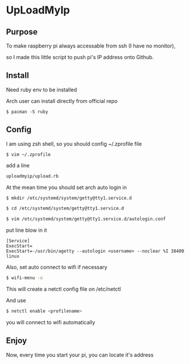 UpLoadMyIp
==========


Purpose
---------
To make raspberry pi always accessable from ssh (I have no monitor),

so I made this little script to push pi's IP address onto Github.


Install
--------
Need ruby env to be installed

Arch user can install directly from official repo
```
$ pacman -S ruby
```

Config
--------
I am using zsh shell, so you should config ~/.zprofile file
```
$ vim ~/.zprofile
```
add a line

```zsh
uploadmyip/upload.rb
```
At the mean time you should set arch auto login in 

```zsh
$ mkdir /etc/systemd/system/getty@tty1.service.d

$ cd /etc/systemd/system/getty@tty1.service.d

$ vim /etc/systemd/system/getty@tty1.service.d/autologin.conf
```
put line blow in it

```
[Service]
ExecStart=
ExecStart=-/usr/bin/agetty --autologin <username> --noclear %I 38400 linux
```

Also, set auto connect to wifi if necessary

```zsh
$ wifi-menu -o
```
This will create a netctl config file on /etc/netctl

And use
```zsh
$ netctl enable <profilename>

```
you will connect to wifi automatically

Enjoy
------
Now, every time you start your pi, you can locate it's address

